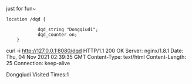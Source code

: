 just for fun~
      
	location /dqd {

                dqd_string "Dongqiudi";
                dqd_counter on;
        }



curl -i http://127.0.0.1:8080/dqd
HTTP/1.1 200 OK
Server: nginx/1.8.1
Date: Thu, 04 Nov 2021 02:39:35 GMT
Content-Type: text/html
Content-Length: 25
Connection: keep-alive

Dongqiudi Visited Times:1
